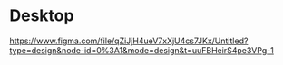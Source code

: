 # Desktop
https://www.figma.com/file/qZiJjH4ueV7xXjU4cs7JKx/Untitled?type=design&node-id=0%3A1&mode=design&t=uuFBHeirS4pe3VPg-1
